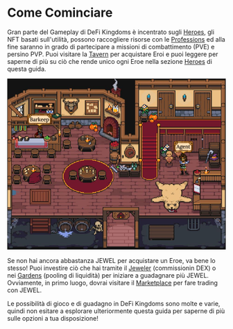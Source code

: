 # Come Cominciare

Gran parte del Gameplay di DeFi Kingdoms è incentrato sugli [Heroes](heroes/), gli NFT basati sull'utilità, possono raccogliere risorse con le [Professions](quests/professions/) ed alla fine saranno in grado di partecipare a missioni di combattimento (PVE) e persino PVP. Puoi visitare la [Tavern](locations/tavern.md) per acquistare Eroi e puoi leggere per saperne di più su ciò che rende unico ogni Eroe nella sezione [Heroes](heroes/) di questa guida.

![The Tavern](<../.gitbook/assets/Tavern (1).JPG>)

Se non hai ancora abbastanza JEWEL per acquistare un Eroe, va bene lo stesso! Puoi investire ciò che hai tramite il [Jeweler](locations/bank.md) (commissionin DEX) o nei [Gardens](../come-funziona-defi-kingdoms/the-gardens/) (pooling di liquidità) per iniziare a guadagnare più JEWEL. Ovviamente, in primo luogo, dovrai visitare il [Marketplace](locations/marketplace.md) per fare trading con JEWEL.

Le possibilità di gioco e di guadagno in DeFi Kingdoms sono molte e varie, quindi non esitare a esplorare ulteriormente questa guida per saperne di più sulle opzioni a tua disposizione!
